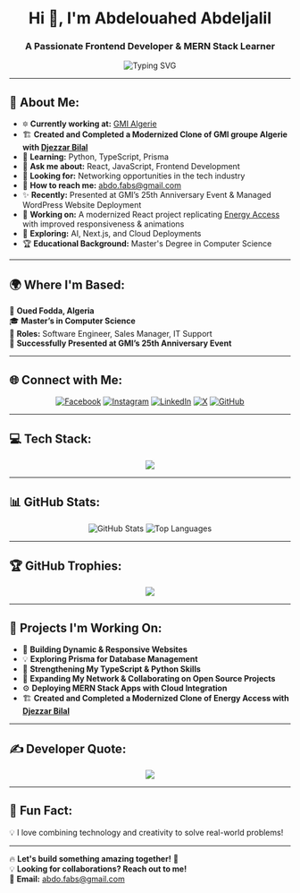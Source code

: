 <h1 align="center">Hi 👋, I'm Abdelouahed Abdeljalil</h1>
<h3 align="center">A Passionate Frontend Developer & MERN Stack Learner</h3>

<p align="center">
  <img src="https://readme-typing-svg.herokuapp.com?font=Fira+Code&weight=600&size=22&pause=1000&color=0CF74F&center=true&vCenter=true&width=700&lines=Frontend+Developer+|+MERN+Stack+Enthusiast;Passionate+about+Building+Scalable+Web+Apps;Open+to+Collaboration+%26+Networking" alt="Typing SVG" />
</p>

---

## 🚀 About Me:
- 🔯 **Currently working at:** [GMI Algerie](https://gmi-groupe.com/)
- 🏗 **Created and Completed a Modernized Clone of GMI groupe Algerie with [Djezzar Bilal](https://github.com/DjezzarBilal)**
- 🌱 **Learning:** Python, TypeScript, Prisma
- 💬 **Ask me about:** React, JavaScript, Frontend Development
- 🤝 **Looking for:** Networking opportunities in the tech industry
- 📩 **How to reach me:** abdo.fabs@gmail.com
- ✨ **Recently:** Presented at GMI’s 25th Anniversary Event & Managed WordPress Website Deployment
- 🌟 **Working on:** A modernized React project replicating [Energy Access](https://www.energy-access.fr/) with improved responsiveness & animations
- 🚀 **Exploring:** AI, Next.js, and Cloud Deployments
- 🏆 **Educational Background:** Master's Degree in Computer Science

---

## 🌍 Where I'm Based:
📍 **Oued Fodda, Algeria**  
🎓 **Master’s in Computer Science**  
🏢 **Roles:** Software Engineer, Sales Manager, IT Support  
🎤 **Successfully Presented at GMI’s 25th Anniversary Event**  

---

## 🌐 Connect with Me:
<p align="center">
  <a href="https://facebook.com/profile.php?id=100069856617270" target="_blank"><img src="https://img.shields.io/badge/Facebook-%231877F2.svg?style=for-the-badge&logo=facebook&logoColor=white" alt="Facebook"></a>
  <a href="https://instagram.com/abdeljalilabdelouahed" target="_blank"><img src="https://img.shields.io/badge/Instagram-%23E4405F.svg?style=for-the-badge&logo=instagram&logoColor=white" alt="Instagram"></a>
  <a href="https://linkedin.com/in/abdelouahed-abdeldjalil-a133a919a" target="_blank"><img src="https://img.shields.io/badge/LinkedIn-%230077B5.svg?style=for-the-badge&logo=linkedin&logoColor=white" alt="LinkedIn"></a>
  <a href="https://x.com/@fabscanon" target="_blank"><img src="https://img.shields.io/badge/X-%23121011.svg?style=for-the-badge&logo=x&logoColor=white" alt="X"></a>
  <a href="https://github.com/abdeldjalilAA" target="_blank"><img src="https://img.shields.io/badge/GitHub-%23121011.svg?style=for-the-badge&logo=github&logoColor=white" alt="GitHub"></a>
</p>

---

## 💻 Tech Stack:
<p align="center">
  <img src="https://skillicons.dev/icons?i=html,css,js,ts,react,nextjs,nodejs,express,mongodb,mysql,php,firebase,redux,tailwind,sass,bootstrap,vercel,git,github,canva,py" />
</p>

---

## 📊 GitHub Stats:
<p align="center">
  <img src="https://github-readme-stats.vercel.app/api?username=abdeldjalilAA&theme=radical&hide_border=false&include_all_commits=true&count_private=true" alt="GitHub Stats" />
  <img src="https://github-readme-stats.vercel.app/api/top-langs/?username=abdeldjalilAA&theme=radical&hide_border=false&layout=compact" alt="Top Languages" />
</p>

---

## 🏆 GitHub Trophies:
<p align="center">
  <img src="https://github-profile-trophy.vercel.app/?username=abdeldjalilAA&theme=radical&no-frame=true&margin-w=4" />
</p>

---

## 🎯 Projects I'm Working On:
- 🚀 **Building Dynamic & Responsive Websites**
- 💡 **Exploring Prisma for Database Management**
- 📌 **Strengthening My TypeScript & Python Skills**
- 💍 **Expanding My Network & Collaborating on Open Source Projects**
- ⚙️ **Deploying MERN Stack Apps with Cloud Integration**
- 🏗 **Created and Completed a Modernized Clone of Energy Access with [Djezzar Bilal](https://github.com/DjezzarBilal)**

---

## ✍️ Developer Quote:
<p align="center">
  <img src="https://quotes-github-readme.vercel.app/api?type=horizontal&theme=radical" />
</p>

---

## 🚀 Fun Fact:
💡 I love combining technology and creativity to solve real-world problems!  

<p align="center">

</p>

---

🔥 **Let's build something amazing together!** 🚀  
💡 **Looking for collaborations? Reach out to me!**  
📨 **Email:** abdo.fabs@gmail.com
